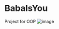 # BabaIsYou
Project for OOP
![image](https://github.com/RCTd/BabaIsYou/assets/29049395/22e65340-d767-46b5-ab88-8b43951dbac7)
